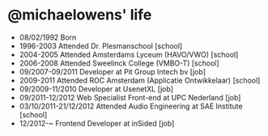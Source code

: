 @michaelowens' life
===============

- 08/02/1992 Born
- 1996-2003 Attended Dr. Plesmanschool [school]
- 2004-2005 Attended Amsterdams Lyceum (HAVO/VWO) [school]
- 2006-2008 Attended Sweelinck College (VMBO-T) [school]
- 09/2007-09/2011 Developer at Pit Group Intech bv [job]
- 2009-2011 Attended ROC Amsterdam (Applicatie Ontwikkelaar) [school]
- 09/2009-11/2010 Developer at UsenetXL [job]
- 09/2011-12/2012 Web Specialist Front-end at UPC Nederland [job]
- 03/10/2011-21/12/2012 Attended Audio Engineering at SAE Institute [school]
- 12/2012-~ Frontend Developer at inSided [job]